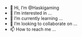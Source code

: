 - 👋 Hi, I’m @Haskigaming
- 👀 I’m interested in ...
- 🌱 I’m currently learning ...
- 💞️ I’m looking to collaborate on ...
- 📫 How to reach me ...

<!---
Haskigaming/Haskigaming is a ✨ special ✨ repository because its `README.md` (this file) appears on your GitHub profile.
You can click the Preview link to take a look at your changes.
--->
